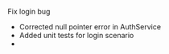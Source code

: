 Fix login bug
- Corrected null pointer error in AuthService
- Added unit tests for login scenario
- 

